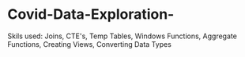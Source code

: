 # Covid-Data-Exploration-
Skils used: Joins, CTE's, Temp Tables, Windows Functions, Aggregate Functions, Creating Views, Converting Data Types
